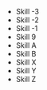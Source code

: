 <!-- Copyright (C) 2023  Kevin Sandom -->

* Skill -3
* Skill -2
* Skill -1
* Skill 9
* Skill A
* Skill B
* Skill X
* Skill Y
* Skill Z
